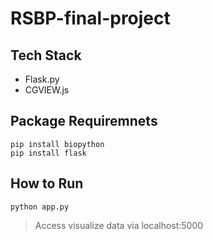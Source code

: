 # RSBP-final-project

## Tech Stack
* Flask.py
* CGVIEW.js

## Package Requiremnets
```
pip install biopython
pip install flask
```

## How to Run
```
python app.py
```
> Access visualize data via localhost:5000